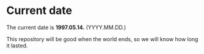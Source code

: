 # Current date

The current date is **1997.05.14.** (YYYY.MM.DD.)

This repository will be good when the world ends, so we will know how long it lasted.